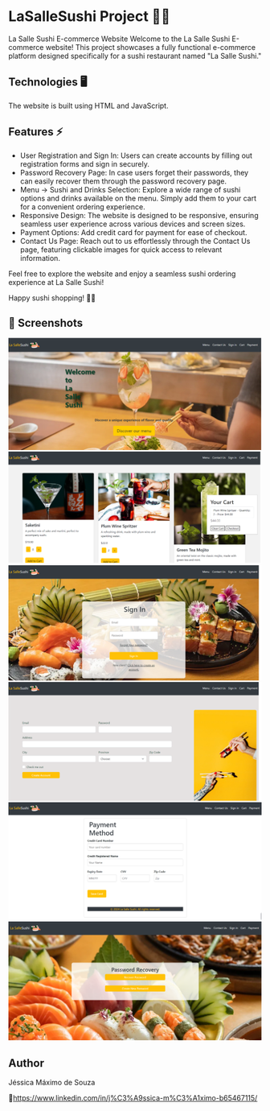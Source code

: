 # LaSalleSushi Project  🍣🍤

La Salle Sushi E-commerce Website
Welcome to the La Salle Sushi E-commerce website! This project showcases a fully functional e-commerce platform designed specifically for a sushi restaurant named "La Salle Sushi."

## Technologies 🖥️
The website is built using HTML and JavaScript.

## Features ⚡

- User Registration and Sign In: Users can create accounts by filling out registration forms and sign in securely.
- Password Recovery Page: In case users forget their passwords, they can easily recover them through the password recovery page.
- Menu -> Sushi and Drinks Selection: Explore a wide range of sushi options and drinks available on the menu. Simply add them to your cart for a convenient ordering experience.
- Responsive Design: The website is designed to be responsive, ensuring seamless user experience across various devices and screen sizes.
- Payment Options: Add credit card for payment for ease of checkout.
- Contact Us Page: Reach out to us effortlessly through the Contact Us page, featuring clickable images for quick access to relevant information.
  
Feel free to explore the website and enjoy a seamless sushi ordering experience at La Salle Sushi!

Happy sushi shopping! 🍣🥢

## :camera_flash: Screenshots

<img src= "ScreenShots/LaSalleSushi1.png">
<img src= "ScreenShots/LaSalleSushi2.png">
<img src= "ScreenShots/LaSalleSushi3.png">
<img src= "ScreenShots/LaSalleSushi4.png">
<img src= "ScreenShots/LaSalleSushi5.png">
<img src= "ScreenShots/LaSalleSushi6.png">

## Author
Jéssica Máximo de Souza 

🔗https://www.linkedin.com/in/j%C3%A9ssica-m%C3%A1ximo-b65467115/

